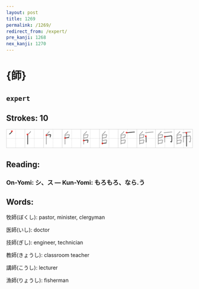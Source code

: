 ```yaml
---
layout: post
title: 1269
permalink: /1269/
redirect_from: /expert/
pre_kanji: 1268
nex_kanji: 1270
---
```


# {師}

## `expert`

## Strokes: 10

<div class="stroke"><img src="../images/E5B8AB.png" /></div>

## Reading:

### On-Yomi: シ、ス &mdash; Kun-Yomi: もろもろ、なら.う

## Words:

牧師(ぼくし): pastor, minister, clergyman

医師(いし): doctor

技師(ぎし): engineer, technician

教師(きょうし): classroom teacher

講師(こうし): lecturer

漁師(りょうし): fisherman
